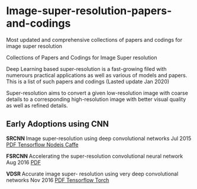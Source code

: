 # Image-super-resolution-papers-and-codings
Most updated and comprehensive collections of papers and codings for image super resolution

Collections of Papers and Codings for Image Super resolution

Deep Learning based super-resolution is a fast-growing filed with numerours practical applications as well as various of models and papers. This is a list of such papers and codings (Lasted update Jan 2020)

Super-resolution aims to convert a given low-resolution image with coarse details to a corresponding high-resolution image with better visual quality as well as refined details.

<h2> Early Adoptions using CNN </h2>

<b>SRCNN </b>  Image super-resolution using deep convolutional networks   Jul 2015     <a href="https://arxiv.org/pdf/1501.00092.pdf">  PDF  </a>  <a href="https://github.com/tegg89/SRCNN-Tensorflow"> Tensorflow </a> <a href="https://github.com/takuyaa/waifu2x-js"> Nodejs </a> <a href="https://github.com/pby5/sr_caffe"> Caffe </a>


<b>FSRCNN </b> Accelerating the super-resolution convolutional neural network    Aug 2016 <a href="https://arxiv.org/pdf/1608.00367.pdf"> PDF </a>

<b>VDSR </b> Accurate image super- resolution using very deep convolutional networks    Nov 2016 <a href="https://arxiv.org/pdf/1511.04587.pdf"> PDF </a>  <a href="https://github.com/Jongchan/tensorflow-vdsr"> Tensorflow </a> <a href="https://github.com/mks0601/Accurate-Image-Super-Resolution-Using-Very-Deep-Convolutional-Networks"> Torch </a>


